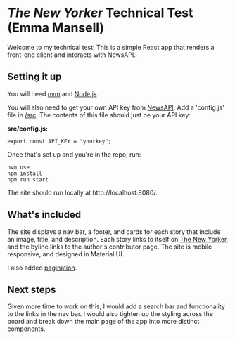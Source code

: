 # _The New Yorker_ Technical Test (Emma Mansell)

Welcome to my technical test! This is a simple React app that renders a front-end client and interacts with NewsAPI. 

## Setting it up

You will need [nvm](https://github.com/creationix/nvm) and [Node.js](https://docs.npmjs.com/downloading-and-installing-node-js-and-npm). 

You will also need to get your own API key from [NewsAPI](https://newsapi.org/).
Add a 'config.js' file in [/src](/src). The contents of this file should just be your API key:

**src/config.js:**
```
export const API_KEY = "yourkey";
```


Once that's set up and you're in the repo, run:

```
nvm use
npm install
npm run start
```

The site should run locally at http://localhost:8080/.

## What's included
The site displays a nav bar, a footer, and cards for each story that include an image, title, and description. Each story links to itself on [The New Yorker](newyorker.com), and the byline links to the author's contributor page. The site is mobile responsive, and designed in Material UI.  

I also added [pagination](https://www.npmjs.com/package/react-paginate).

## Next steps
Given more time to work on this, I would add a search bar and functionality to the links in the nav bar. I would also tighten up the styling across the board and break down the main page of the app into more distinct components. 
